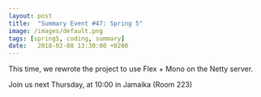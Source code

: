 ```yaml
---
layout: post
title:  "Summary Event #47: Spring 5"
image: /images/default.png
tags: [spring5, coding, summary]
date:   2018-02-08 13:30:00 +0200
---
```


This time, we rewrote the project to use Flex + Mono on the Netty server.

Join us next Thursday, at 10:00 in Jamaika (Room 223)
